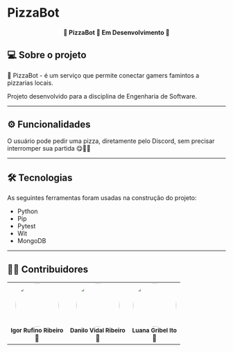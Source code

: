 # PizzaBot

<h4 align="center"> 
	 🍕 PizzaBot 🍕 Em Desenvolvimento 🚀 
</h4>


## 💻 Sobre o projeto

  🍕 PizzaBot - é um serviço que permite conectar gamers famintos a pizzarias locais.

  Projeto desenvolvido para a disciplina de Engenharia de Software.

---

## ⚙️ Funcionalidades

 O usuário pode pedir uma pizza, diretamente pelo Discord, sem precisar interromper sua partida 😋👾🍕



 ---


## 🛠 Tecnologias

As seguintes ferramentas foram usadas na construção do projeto:

  - Python
  - Pip
  - Pytest
  - Wit
  - MongoDB
  


---

## 👨‍💻 Contribuidores

  <table>
  <tr>
  <td align="center"><img style="border-radius: 50%;" src="https://ibb.co/17shswg" width="100px;" alt=""/><br /><sub><b>Igor Rufino Ribeiro</b></sub><br />👾</td>

  <td align="center"><img style="border-radius: 50%;" src="https://ibb.co/7RSpKcR" width="100px;" alt=""/><br /><sub><b>Danilo Vidal Ribeiro</b></sub><br />👾</td>

  <td align="center"><img style="border-radius: 50%;" src="https://ibb.co/wJMPs94" width="100px;" alt=""/><br /><sub><b>Luana Gribel Ito</b></sub><br />👾</td>

</tr>
<table>